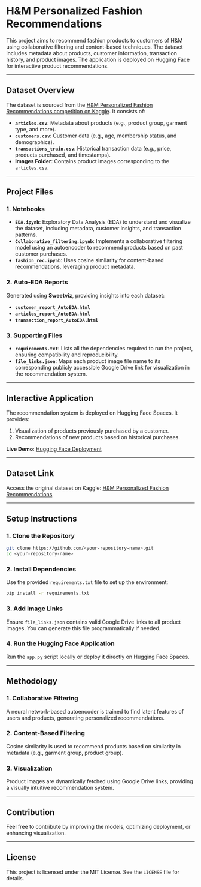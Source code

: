 
# H&M Personalized Fashion Recommendations

This project aims to recommend fashion products to customers of H&M using collaborative filtering and content-based techniques. The dataset includes metadata about products, customer information, transaction history, and product images. The application is deployed on Hugging Face for interactive product recommendations.

---

## Dataset Overview

The dataset is sourced from the [H&M Personalized Fashion Recommendations competition on Kaggle](https://www.kaggle.com/competitions/h-and-m-personalized-fashion-recommendations/data). It consists of:

- **`articles.csv`**: Metadata about products (e.g., product group, garment type, and more).
- **`customers.csv`**: Customer data (e.g., age, membership status, and demographics).
- **`transactions_train.csv`**: Historical transaction data (e.g., price, products purchased, and timestamps).
- **Images Folder**: Contains product images corresponding to the `articles.csv`.

---

## Project Files

### **1. Notebooks**
- **`EDA.ipynb`**: Exploratory Data Analysis (EDA) to understand and visualize the dataset, including metadata, customer insights, and transaction patterns.
- **`Collaborative_filtering.ipynb`**: Implements a collaborative filtering model using an autoencoder to recommend products based on past customer purchases.
- **`fashion_rec.ipynb`**: Uses cosine similarity for content-based recommendations, leveraging product metadata.

### **2. Auto-EDA Reports**
Generated using **Sweetviz**, providing insights into each dataset:
- **`customer_report_AutoEDA.html`**
- **`articles_report_AutoEDA.html`**
- **`transaction_report_AutoEDA.html`**

### **3. Supporting Files**
- **`requirements.txt`**: Lists all the dependencies required to run the project, ensuring compatibility and reproducibility.
- **`file_links.json`**: Maps each product image file name to its corresponding publicly accessible Google Drive link for visualization in the recommendation system.

---

## Interactive Application

The recommendation system is deployed on Hugging Face Spaces. It provides:
1. Visualization of products previously purchased by a customer.
2. Recommendations of new products based on historical purchases.

**Live Demo**: [Hugging Face Deployment](https://huggingface.co/spaces/Rishi3499/DataMining)

---

## Dataset Link

Access the original dataset on Kaggle: [H&M Personalized Fashion Recommendations](https://www.kaggle.com/competitions/h-and-m-personalized-fashion-recommendations/data)

---

## Setup Instructions

### 1. Clone the Repository
```bash
git clone https://github.com/<your-repository-name>.git
cd <your-repository-name>
```

### 2. Install Dependencies
Use the provided `requirements.txt` file to set up the environment:
```bash
pip install -r requirements.txt
```

### 3. Add Image Links
Ensure `file_links.json` contains valid Google Drive links to all product images. You can generate this file programmatically if needed.

### 4. Run the Hugging Face Application
Run the `app.py` script locally or deploy it directly on Hugging Face Spaces.

---

## Methodology

### **1. Collaborative Filtering**
A neural network-based autoencoder is trained to find latent features of users and products, generating personalized recommendations.

### **2. Content-Based Filtering**
Cosine similarity is used to recommend products based on similarity in metadata (e.g., garment group, product group).

### **3. Visualization**
Product images are dynamically fetched using Google Drive links, providing a visually intuitive recommendation system.

---

## Contribution

Feel free to contribute by improving the models, optimizing deployment, or enhancing visualization.

---

## License

This project is licensed under the MIT License. See the `LICENSE` file for details.
